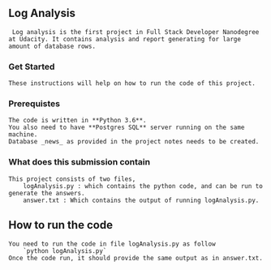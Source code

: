 ## Log Analysis  
     Log analysis is the first project in Full Stack Developer Nanodegree at Udacity. It contains analysis and report generating for large amount of database rows.
### Get Started
    These instructions will help on how to run the code of this project.
### Prerequistes
    The code is written in **Python 3.6**.
    You also need to have **Postgres SQL** server running on the same machine.
    Database _news_ as provided in the project notes needs to be created.
### What does this submission contain
    This project consists of two files, 
        logAnalysis.py : which contains the python code, and can be run to generate the answers.
        answer.txt : Which contains the output of running logAnalysis.py.
## How to run the code
    You need to run the code in file logAnalysis.py as follow
        `python logAnalysis.py`
    Once the code run, it should provide the same output as in answer.txt.


    
